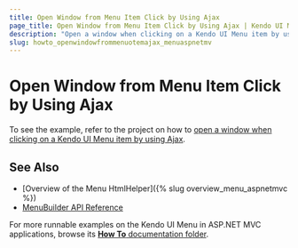 ```yaml
---
title: Open Window from Menu Item Click by Using Ajax
page_title: Open Window from Menu Item Click by Using Ajax | Kendo UI Menu HtmlHelper
description: "Open a window when clicking on a Kendo UI Menu item by using Ajax in ASP.NET MVC applications."
slug: howto_openwindowfrommenuotemajax_menuaspnetmv
---
```


# Open Window from Menu Item Click by Using Ajax

To see the example, refer to the project on how to [open a window when clicking on a Kendo UI Menu item by using Ajax](https://github.com/telerik/ui-for-aspnet-mvc-examples/tree/master/menu/open-window-with-ajax-from-menuitemclick).

## See Also

* [Overview of the Menu HtmlHelper]({% slug overview_menu_aspnetmvc %})
* [MenuBuilder API Reference](../../../kendo-ui/api/Kendo.Mvc.UI.Fluent/MenuBuilder)

For more runnable examples on the Kendo UI Menu in ASP.NET MVC applications, browse its [**How To** documentation folder](/helpers/menu/how-to/).

